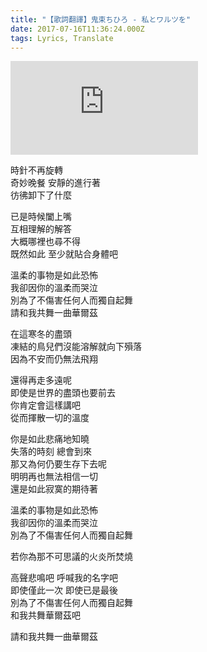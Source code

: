 ```yaml
---
title: "【歌詞翻譯】鬼束ちひろ - 私とワルツを"
date: 2017-07-16T11:36:24.000Z
tags: Lyrics, Translate
---
```


<iframe title="鬼束ちひろ - 私とワルツを" src="https://www.youtube.com/embed/hENIaeTrw-g" frameborder="0" allow="accelerometer; autoplay; clipboard-write; encrypted-media; gyroscope; picture-in-picture" allowfullscreen></iframe>

<p>時針不再旋轉
<br>奇妙晚餐 安靜的進行著
<br>彷彿卸下了什麼</p>

<p>已是時候闔上嘴
<br>互相理解的解答
<br>大概哪裡也尋不得
<br>既然如此 至少就貼合身體吧</p>

<p>溫柔的事物是如此恐怖
<br>我卻因你的溫柔而哭泣
<br>別為了不傷害任何人而獨自起舞
<br>請和我共舞一曲華爾茲</p>

<p>在這寒冬的盡頭
<br>凍結的鳥兒們沒能溶解就向下殞落
<br>因為不安而仍無法飛翔</p>

<p>還得再走多遠呢
<br>即使是世界的盡頭也要前去
<br>你肯定會這樣講吧
<br>從而揮散一切的溫度</p>

<p>你是如此悲痛地知曉
<br>失落的時刻 總會到來
<br>那又為何仍要生存下去呢
<br>明明再也無法相信一切
<br>還是如此寂寞的期待著</p>

<p>溫柔的事物是如此恐怖
<br>我卻因你的溫柔而哭泣
<br>別為了不傷害任何人而獨自起舞</p>

若你為那不可思議的火炎所焚燒

<p>高聲悲鳴吧 呼喊我的名字吧
<br>即使僅此一次 即使已是最後
<br>別為了不傷害任何人而獨自起舞
<br>和我共舞華爾茲吧</p>

請和我共舞一曲華爾茲
